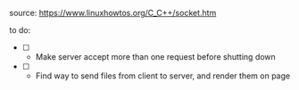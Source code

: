 source: https://www.linuxhowtos.org/C_C++/socket.htm

to do:

- [ ] - Make server accept more than one request before shutting down 
- [ ] - Find way to send files from client to server, and render them on page